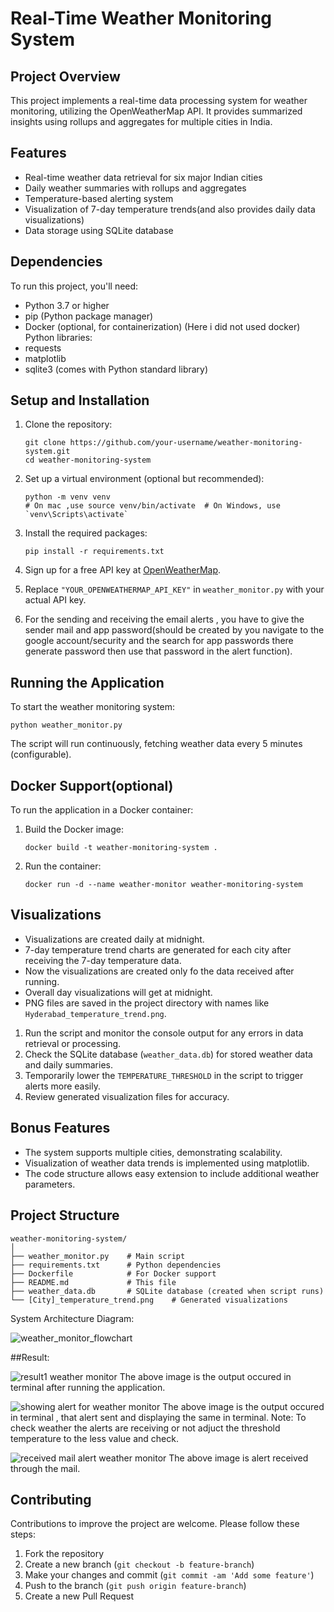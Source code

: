 # Real-Time Weather Monitoring System

## Project Overview

This project implements a real-time data processing system for weather monitoring, utilizing the OpenWeatherMap API. It provides summarized insights using rollups and aggregates for multiple cities in India.

## Features

- Real-time weather data retrieval for six major Indian cities
- Daily weather summaries with rollups and aggregates
- Temperature-based alerting system
- Visualization of 7-day temperature trends(and also provides daily data visualizations)
- Data storage using SQLite database

## Dependencies

To run this project, you'll need:

- Python 3.7 or higher
- pip (Python package manager)
- Docker (optional, for containerization)
  (Here i did not used docker)
Python libraries:
- requests
- matplotlib
- sqlite3 (comes with Python standard library)

## Setup and Installation

1. Clone the repository:
   ```
   git clone https://github.com/your-username/weather-monitoring-system.git
   cd weather-monitoring-system
   ```

2. Set up a virtual environment (optional but recommended):
   ```
   python -m venv venv
   # On mac ,use source venv/bin/activate  # On Windows, use `venv\Scripts\activate`
   ```

3. Install the required packages:
   ```
   pip install -r requirements.txt
   ```

4. Sign up for a free API key at [OpenWeatherMap](https://openweathermap.org/api).

5. Replace `"YOUR_OPENWEATHERMAP_API_KEY"` in `weather_monitor.py` with your actual API key.

6. For the sending and receiving the email alerts , you have to give the sender mail and app password(should be created by you navigate to the google account/security and the search for app passwords there generate password then use that password in the alert function).

## Running the Application

To start the weather monitoring system:

```
python weather_monitor.py
```

The script will run continuously, fetching weather data every 5 minutes (configurable).

## Docker Support(optional)

To run the application in a Docker container:

1. Build the Docker image:
   ```
   docker build -t weather-monitoring-system .
   ```

2. Run the container:
   ```
   docker run -d --name weather-monitor weather-monitoring-system
   ```

## Visualizations

- Visualizations are created daily at midnight.
- 7-day temperature trend charts are generated for each city after receiving the 7-day temperature data.
- Now the visualizations are created only fo the data received after running.
- Overall day visualizations will get at midnight.
- PNG files are saved in the project directory with names like `Hyderabad_temperature_trend.png`.



1. Run the script and monitor the console output for any errors in data retrieval or processing.
2. Check the SQLite database (`weather_data.db`) for stored weather data and daily summaries.
3. Temporarily lower the `TEMPERATURE_THRESHOLD` in the script to trigger alerts more easily.
4. Review generated visualization files for accuracy.

## Bonus Features

- The system supports multiple cities, demonstrating scalability.
- Visualization of weather data trends is implemented using matplotlib.
- The code structure allows easy extension to include additional weather parameters.

## Project Structure

```
weather-monitoring-system/
│
├── weather_monitor.py    # Main script
├── requirements.txt      # Python dependencies
├── Dockerfile            # For Docker support
├── README.md             # This file
├── weather_data.db       # SQLite database (created when script runs)
└── [City]_temperature_trend.png    # Generated visualizations
```
System Architecture Diagram:

![weather_monitor_flowchart](https://github.com/user-attachments/assets/39297f47-990c-417f-bb76-7f5c722d2ec8)



##Result:
   
![result1 weather monitor](https://github.com/user-attachments/assets/84847c78-0bf8-4aca-b0a2-e7aa3309d40d)
The above image is the output occured in terminal after running the application. 


![showing alert for weather monitor](https://github.com/user-attachments/assets/3b0e0325-b5b5-4a01-ac5a-e23a8dc6521c)
The above image is the output occured in terminal , that alert sent and displaying the same in terminal.
Note: To check weather the alerts are receiving or not adjuct the threshold temperature to the less value and check.


![received mail alert weather monitor](https://github.com/user-attachments/assets/1002cd77-bfc2-4488-83d6-8923ec7b8d60)
The above image is alert received through the mail.



## Contributing

Contributions to improve the project are welcome. Please follow these steps:

1. Fork the repository
2. Create a new branch (`git checkout -b feature-branch`)
3. Make your changes and commit (`git commit -am 'Add some feature'`)
4. Push to the branch (`git push origin feature-branch`)
5. Create a new Pull Request
